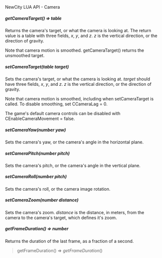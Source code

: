 NewCity LUA API - Camera

##### getCameraTarget() => table

Returns the camera's target, or what the camera is looking at. The return value is a table with three fields, _x_, _y_, and _z_. _z_ is the vertical direction, or the direction of gravity.

Note that camera motion is smoothed. getCameraTarget() returns the unsmoothed target.

##### setCameraTarget(table _target_)

Sets the camera's target, or what the camera is looking at. _target_ should have three fields, _x_, _y_, and _z_. _z_ is the vertical direction, or the direction of gravity.

Note that camera motion is smoothed, including when setCameraTarget is called. To disable smoothing, set CCameraLag = 0.

The game's default camera controls can be disabled with CEnableCameraMovement = false.

##### setCameraYaw(number _yaw_)

Sets the camera's yaw, or the camera's angle in the horizontal plane.

##### setCameraPitch(number _pitch_)

Sets the camera's pitch, or the camera's angle in the vertical plane.

##### setCameraRoll(number _pitch_)

Sets the camera's roll, or the camera image rotation.

##### setCameraZoom(number _distance_)

Sets the camera's zoom. _distance_ is the distance, in meters, from the camera to the camera's target, which defines it's zoom.

##### getFrameDuration() => number

Returns the duration of the last frame, as a fraction of a second.

> getFrameDuration() => $getFrameDuration()$

